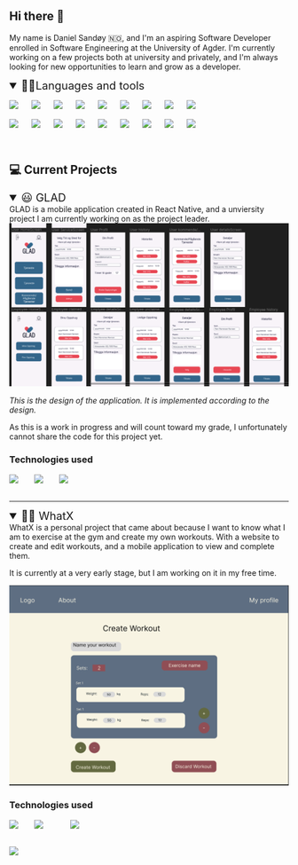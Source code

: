

<!-- This readme is inspired by the video of ForestKnight on YouTube: https://www.youtube.com/watch?v=ECuqb5Tv9qI, and DenverCoder1's readme: https://github.com/DenverCoder1/DenverCoder1 -->

## Hi there 👋
My name is Daniel Sandøy 🇳🇴, and I'm an aspiring Software Developer enrolled in Software Engineering at the University of Agder. I'm currently working on a few projects both at university and privately, and I'm always looking for new opportunities to learn and grow as a developer. 



<!-- Icons from: https://devicon.dev/ -->
<details open>
  <summary style="font-size: 20px;">👨‍💻Languages and tools </summary>
  <p>
    <img align="left" width=30px style="padding-right:10px;" src="https://cdn.jsdelivr.net/gh/devicons/devicon/icons/dotnetcore/dotnetcore-original.svg" />
    <img align="left" width=30px style="padding-right:10px;" src="https://cdn.jsdelivr.net/gh/devicons/devicon/icons/csharp/csharp-original.svg" />
    <img align="left" width=30px style="padding-right:10px;" src="https://cdn.jsdelivr.net/gh/devicons/devicon/icons/html5/html5-original.svg" />
    <img align="left" width=30px style="padding-right:10px;" src="https://cdn.jsdelivr.net/gh/devicons/devicon/icons/css3/css3-original.svg" />
    <img align="left" width=30px style="padding-right:10px;" src="https://cdn.jsdelivr.net/gh/devicons/devicon/icons/javascript/javascript-original.svg" />
    <img align="left" width=30px style="padding-right:10px;" src="https://cdn.jsdelivr.net/gh/devicons/devicon/icons/typescript/typescript-original.svg" />
    <img align="left" width=30px style="padding-right:10px;" src="https://cdn.jsdelivr.net/gh/devicons/devicon/icons/python/python-original.svg" />
    <img align="left" width=30px style="padding-right:10px;" src="https://cdn.jsdelivr.net/gh/devicons/devicon/icons/c/c-original.svg" />
    <img align="left" width=30px style="padding-right:10px;" src="https://cdn.jsdelivr.net/gh/devicons/devicon/icons/cplusplus/cplusplus-original.svg" />
    <br>
    <br>
    <img align="left" width=30px style="padding-right:10px;" src="https://cdn.jsdelivr.net/gh/devicons/devicon/icons/mysql/mysql-original.svg" />
    <img align="left" width=30px style="padding-right:10px;" src="https://cdn.jsdelivr.net/gh/devicons/devicon/icons/react/react-original-wordmark.svg" />
    <img align="left" width=30px style="padding-right:10px;" src="https://cdn.jsdelivr.net/gh/devicons/devicon/icons/vscode/vscode-original-wordmark.svg" />
    <img align="left" width=30px style="padding-right:10px;" src="https://cdn.jsdelivr.net/gh/devicons/devicon/icons/fedora/fedora-original.svg" />
    <img align="left" width=30px style="padding-right:10px;" src="https://cdn.jsdelivr.net/gh/devicons/devicon/icons/debian/debian-original-wordmark.svg" />
    <img align="left" width=30px style="padding-right:10px;" src="https://cdn.jsdelivr.net/gh/devicons/devicon/icons/bash/bash-original.svg" />
    <img align="left" width=30px style="padding-right:10px;" src="https://cdn.jsdelivr.net/gh/devicons/devicon/icons/figma/figma-original.svg" />
    <img align="left" width=30px style="padding-right:10px;" src="https://cdn.jsdelivr.net/gh/devicons/devicon/icons/firebase/firebase-plain-wordmark.svg" />
    <img align="left" width=30px style="padding-right:10px;" src="https://cdn.jsdelivr.net/gh/devicons/devicon/icons/git/git-plain-wordmark.svg" />             
  </p>
  </details>
  <br>
  <br>



## 💻 Current Projects
<details open>
<summary style="font-size:20px;"> 😃 GLAD </summary> 
GLAD is a mobile application created in React Native, and a unviersity project I am currently working on as the project leader.

<img src="./assets/figmaapps.png">

*This is the design of the application. It is implemented according to the design.*

As this is a work in progress and will count toward my grade, I unfortunately cannot share the code for this project yet.


**<h3>Technologies used</h3>**
<img align="left" width=35px style="padding-right:10px;" src="https://cdn.jsdelivr.net/gh/devicons/devicon/icons/react/react-original-wordmark.svg" />
<img align="left" width=35px style="padding-right:10px;" src="https://cdn.jsdelivr.net/gh/devicons/devicon/icons/firebase/firebase-plain-wordmark.svg" />
<img align="left" width=35px style="padding-right:10px;" src="https://cdn.jsdelivr.net/gh/devicons/devicon/icons/figma/figma-original.svg" />
<br>
<br>

***
</details>

<details open>
<summary style="font-size: 20px;"> 🏋️‍♂️ WhatX </summary>
WhatX is a personal project that came about because I want to know what I am to exercise at the gym and create my own workouts. With a website to create and edit workouts, and a mobile application to view and complete them.


It is currently at a very early stage, but I am working on it in my free time.

<img src="./assets/workoutPage.png">

**<h3>Technologies used</h3>** 
<img align="left" width=35px style="padding-right:10px;" src="https://cdn.jsdelivr.net/gh/devicons/devicon/icons/react/react-original-wordmark.svg" />
<img align="left" width=55px style="padding-right:10px;" src="
            https://cdn.jsdelivr.net/gh/devicons/devicon/icons/nodejs/nodejs-plain-wordmark.svg" />
  <img align="left" width=35px style="padding-right:10px;" src="https://cdn.jsdelivr.net/gh/devicons/devicon/icons/figma/figma-original.svg" />
          

</details>
<br><br>




<p align: center>
  <a href="https://github.com/Daniev?tab=repositories">
    <img src="https://custom-icon-badges.demolab.com/badge/-My%20Repos-blue?style=for-the-badge&logoColor=white&logo=repo"/>
    </a>
  </p>
